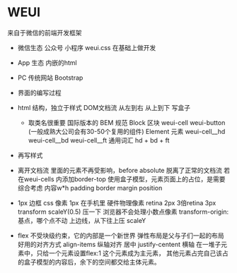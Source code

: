 # WEUI
 来自于微信的前端开发框架
 - 微信生态 公众号 小程序 weui.css 在基础上做开发
 - App 生态 内嵌的html
 - PC 传统网站 Bootstrap

 - 界面的编写过程
  - html 结构，独立于样式
    DOM文档流 从左到右 从上到下 写盒子
    - 取类名很重要
    国际版本的 BEM 规范
    Block 区块 weui-cell weui-button (一般成熟大公司会有30-50个复用的组件)
    Element 元素 weui-cell__hd weui-cell__bd weui-cell__ft
     通用词汇 hd + bd + ft
  - 再写样式

  - 离开文档流
    里面的元素不再受影响，before absolute 脱离了正常的文档流
    若在weui-cells 内添加border-top 使用盒子模型，元素页面上的占位，是需要综合考虑 
    内容w*h padding border margin position
  - 1px 边框
    css 像素 1px 在手机里 硬件物理像素
    retina 2px 3倍retina 3px
    transform scaleY(0.5) 压一下
    浏览器不会处理小数点像素
    transform-origin: 基点，哪个点不动
    上边线，从下往上压 scaleY 

  - flex
    不受块级约束，它的内部是一个新世界
    弹性布局是父与子们一起的布局
    好用的对齐方式 align-items 纵轴对齐 居中
    justify-centent 横轴
    在一堆子元素中，只给一个元素设置flex:1 这个元素成为主元素，
    其他元素占完自己该占的盒子模型的内容后，余下的空间都交给主体元素。
